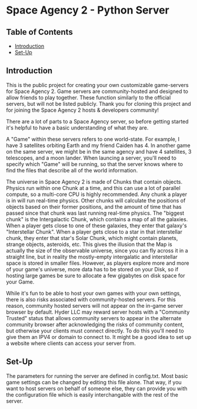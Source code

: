 # Space Agency 2 - Python Server

## Table of Contents
- [Introduction](#introduction)
- [Set-Up](#setup)

## Introduction
This is the public project for creating your own customizable game-servers for Space Agency 2.
Game servers are community-hosted and designed to allow friends to play together. These function
similarly to the official servers, but will not be listed publicly. Thank you for cloning this project and
for joining the Space Agency 2 hosts & developers community! 

There are a lot of parts to a Space Agency server, so before getting started it's helpful to have a basic understanding of what they are. 

A "Game" within these servers refers to one world-state. For example, I have 3 satellites orbiting Earth
and my friend Caiden has 4. In another game on the same server, we might be in the same agency and have 4 satellites, 3 telescopes, and a moon lander. When launcing a server, you'll need to specify which "Game"
will be running, so that the server knows where to find the files that describe all of the world information.

The universe in Space Agency 2 is made of Chunks that contain objects. Physics run within one Chunk at a time, and this can use a lot of parallel compute, so a multi-core CPU is highly recommended. Any chunk a player is in will run real-time physics. Other chunks will calculate the positions of objects based on their former positions, and the amount of time that has passed since that chunk was last running real-time physics. The "biggest chunk" is the Intergalactic Chunk, which contains a map of all the galaxies. When a player gets close to one of these galaxies, they enter that galaxy's "Interstellar Chunk". When a player gets close to a star in that interstellar chunk, they enter that star's Solar Chunk, which might contain planets, strange objects, asteroids, etc. This gives the illusion that the Map is actually the size of the observable universe, since you can fly across it in a straight line, but in reality the mostly-empty intergalatic and interstellar space is stored in smaller files. However, as players explore more and more of your game's universe, more data has to be stored on your Disk, so if hosting large games be sure to allocate a few gigabytes on disk space for your Game. 

While it's fun to be able to host your own games with your own settings, there is also risks associated with community-hosted servers. For this reason, community hosted servers will not appear on the in-game server browser by default. Hyder LLC may reward server hosts with a "Community Trusted" status that allows community servers to appear in the alternate community browser after acknowledging the risks of community content, but otherwise your clients must connect directly. To do this you'll need to give them an IPV4 or domain to connect to. It might be a good idea to set up a website where clients can access your server from.

## Set-Up
The parameters for running the server are defined in config.txt. Most basic game settings 
can be changed by editing this file alone. That way, if you want to host servers on behalf of someone else, 
they can provide you with the configuration file which is easily interchangable with the rest of the server.




